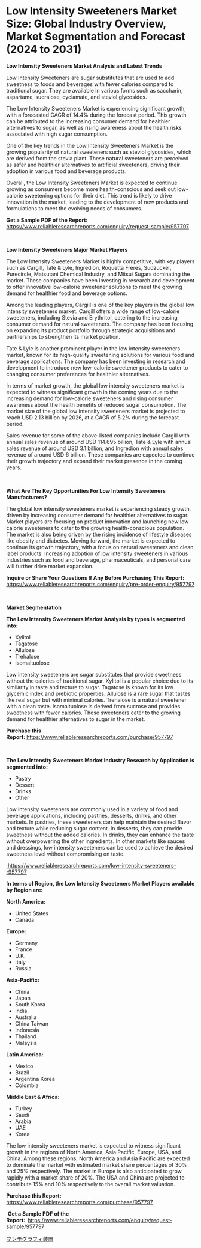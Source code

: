 <p><h1>Low Intensity Sweeteners Market Size: Global Industry Overview, Market Segmentation and Forecast (2024 to 2031)</h1></p><p><strong>Low Intensity Sweeteners Market Analysis and Latest Trends</strong></p>
<p><p>Low Intensity Sweeteners are sugar substitutes that are used to add sweetness to foods and beverages with fewer calories compared to traditional sugar. They are available in various forms such as saccharin, aspartame, sucralose, cyclamate, and steviol glycosides.</p><p>The Low Intensity Sweeteners Market is experiencing significant growth, with a forecasted CAGR of 14.4% during the forecast period. This growth can be attributed to the increasing consumer demand for healthier alternatives to sugar, as well as rising awareness about the health risks associated with high sugar consumption.</p><p>One of the key trends in the Low Intensity Sweeteners Market is the growing popularity of natural sweeteners such as steviol glycosides, which are derived from the stevia plant. These natural sweeteners are perceived as safer and healthier alternatives to artificial sweeteners, driving their adoption in various food and beverage products.</p><p>Overall, the Low Intensity Sweeteners Market is expected to continue growing as consumers become more health-conscious and seek out low-calorie sweetening options for their diet. This trend is likely to drive innovation in the market, leading to the development of new products and formulations to meet the evolving needs of consumers.</p></p>
<p><strong>Get a Sample PDF of the Report:&nbsp;</strong> <a href="https://www.reliableresearchreports.com/enquiry/request-sample/957797">https://www.reliableresearchreports.com/enquiry/request-sample/957797</a></p>
<p>&nbsp;</p>
<p><strong>Low Intensity Sweeteners Major Market Players</strong></p>
<p><p>The Low Intensity Sweeteners Market is highly competitive, with key players such as Cargill, Tate & Lyle, Ingredion, Roquetta Freres, Sudzucker, Purecircle, Matsutani Chemical Industry, and Mitsui Sugars dominating the market. These companies have been investing in research and development to offer innovative low-calorie sweetener solutions to meet the growing demand for healthier food and beverage options.</p><p>Among the leading players, Cargill is one of the key players in the global low intensity sweeteners market. Cargill offers a wide range of low-calorie sweeteners, including Stevia and Erythritol, catering to the increasing consumer demand for natural sweeteners. The company has been focusing on expanding its product portfolio through strategic acquisitions and partnerships to strengthen its market position.</p><p>Tate & Lyle is another prominent player in the low intensity sweeteners market, known for its high-quality sweetening solutions for various food and beverage applications. The company has been investing in research and development to introduce new low-calorie sweetener products to cater to changing consumer preferences for healthier alternatives.</p><p>In terms of market growth, the global low intensity sweeteners market is expected to witness significant growth in the coming years due to the increasing demand for low-calorie sweeteners and rising consumer awareness about the health benefits of reduced sugar consumption. The market size of the global low intensity sweeteners market is projected to reach USD 2.13 billion by 2026, at a CAGR of 5.2% during the forecast period.</p><p>Sales revenue for some of the above-listed companies include Cargill with annual sales revenue of around USD 114.695 billion, Tate & Lyle with annual sales revenue of around USD 3.1 billion, and Ingredion with annual sales revenue of around USD 6 billion. These companies are expected to continue their growth trajectory and expand their market presence in the coming years.</p></p>
<p>&nbsp;</p>
<p><strong>What Are The Key Opportunities For Low Intensity Sweeteners Manufacturers?</strong></p>
<p><p>The global low intensity sweeteners market is experiencing steady growth, driven by increasing consumer demand for healthier alternatives to sugar. Market players are focusing on product innovation and launching new low calorie sweeteners to cater to the growing health-conscious population. The market is also being driven by the rising incidence of lifestyle diseases like obesity and diabetes. Moving forward, the market is expected to continue its growth trajectory, with a focus on natural sweeteners and clean label products. Increasing adoption of low intensity sweeteners in various industries such as food and beverage, pharmaceuticals, and personal care will further drive market expansion.</p></p>
<p><strong>Inquire or Share Your Questions If Any Before Purchasing This Report:</strong> <a href="https://www.reliableresearchreports.com/enquiry/pre-order-enquiry/957797">https://www.reliableresearchreports.com/enquiry/pre-order-enquiry/957797</a></p>
<p>&nbsp;</p>
<p><strong>Market Segmentation</strong></p>
<p><strong>The Low Intensity Sweeteners Market Analysis by types is segmented into:</strong></p>
<p><ul><li>Xylitol</li><li>Tagatose</li><li>Allulose</li><li>Trehalose</li><li>Isomaltuolose</li></ul></p>
<p><p>Low intensity sweeteners are sugar substitutes that provide sweetness without the calories of traditional sugar. Xylitol is a popular choice due to its similarity in taste and texture to sugar. Tagatose is known for its low glycemic index and prebiotic properties. Allulose is a rare sugar that tastes like real sugar but with minimal calories. Trehalose is a natural sweetener with a clean taste. Isomaltuolose is derived from sucrose and provides sweetness with fewer calories. These sweeteners cater to the growing demand for healthier alternatives to sugar in the market.</p></p>
<p><strong>Purchase this Report:&nbsp;</strong><a href="https://www.reliableresearchreports.com/purchase/957797">https://www.reliableresearchreports.com/purchase/957797</a></p>
<p>&nbsp;</p>
<p><strong>The Low Intensity Sweeteners Market Industry Research by Application is segmented into:</strong></p>
<p><ul><li>Pastry</li><li>Dessert</li><li>Drinks</li><li>Other</li></ul></p>
<p><p>Low intensity sweeteners are commonly used in a variety of food and beverage applications, including pastries, desserts, drinks, and other markets. In pastries, these sweeteners can help maintain the desired flavor and texture while reducing sugar content. In desserts, they can provide sweetness without the added calories. In drinks, they can enhance the taste without overpowering the other ingredients. In other markets like sauces and dressings, low intensity sweeteners can be used to achieve the desired sweetness level without compromising on taste.</p></p>
<p><a href="https://www.reliableresearchreports.com/low-intensity-sweeteners-r957797">&nbsp;https://www.reliableresearchreports.com/low-intensity-sweeteners-r957797</a></p>
<p><strong>In terms of Region, the Low Intensity Sweeteners Market Players available by Region are:</strong></p>
<p>
    <p> <strong> North America: </strong>
        <ul>
            <li>United States</li>
            <li>Canada</li>
        </ul>
        </p> 
    <p> <strong> Europe: </strong>
        <ul>
            <li>Germany</li>
            <li>France</li>
            <li>U.K.</li>
            <li>Italy</li>
            <li>Russia</li>
        </ul>
        </p> 
    <p> <strong> Asia-Pacific: </strong>
        <ul>
            <li>China</li>
            <li>Japan</li>
            <li>South Korea</li>
            <li>India</li>
            <li>Australia</li>
            <li>China Taiwan</li>
            <li>Indonesia</li>
            <li>Thailand</li>
            <li>Malaysia</li>
        </ul>
        </p> 
    <p> <strong> Latin America: </strong>
        <ul>
            <li>Mexico</li>
            <li>Brazil</li>
            <li>Argentina Korea</li>
            <li>Colombia</li>
        </ul>
        </p> 
    <p> <strong> Middle East & Africa: </strong>
        <ul>
            <li>Turkey</li>
            <li>Saudi</li>
            <li>Arabia</li>
            <li>UAE</li>
            <li>Korea</li>
        </ul>
    </p>
    </p>
<p><p>The low intensity sweeteners market is expected to witness significant growth in the regions of North America, Asia Pacific, Europe, USA, and China. Among these regions, North America and Asia Pacific are expected to dominate the market with estimated market share percentages of 30% and 25% respectively. The market in Europe is also anticipated to grow rapidly with a market share of 20%. The USA and China are projected to contribute 15% and 10% respectively to the overall market valuation.</p></p>
<p><strong>Purchase this Report: </strong><a href="https://www.reliableresearchreports.com/purchase/957797">https://www.reliableresearchreports.com/purchase/957797</a></p>
<p>&nbsp;<strong>Get a Sample PDF of the Report:&nbsp;&nbsp;</strong><a href="https://www.reliableresearchreports.com/enquiry/request-sample/957797">https://www.reliableresearchreports.com/enquiry/request-sample/957797</a></p>
<p><strong></strong></p>
<p><p><a href="https://github.com/SantosDicki04/Market-Research-Report-List-1/blob/main/713679119372.md">マンモグラフィ装置</a></p></p>